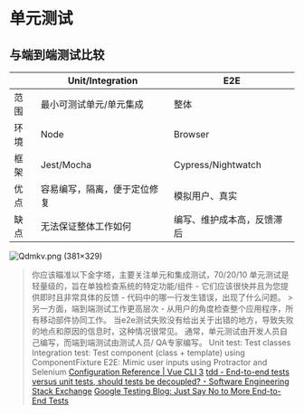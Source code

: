 # 单元测试

## 与端到端测试比较

|      | Unit/Integration             | E2E                        |
| ---  | ---                          | --                         |
| 范围 | 最小可测试单元/单元集成      | 整体                       |
| 环境 | Node                         | Browser                    |
| 框架 | Jest/Mocha                   | Cypress/Nightwatch         |
| 优点 | 容易编写，隔离，便于定位修复 | 模拟用户、真实             |
| 缺点 | 无法保证整体工作如何         | 编写、维护成本高，反馈滞后 |

![Qdmkv.png (381×329)](https://i.stack.imgur.com/Qdmkv.png)

> 你应该瞄准以下金字塔，主要关注单元和集成测试，70/20/10
> 单元测试是轻量级的，旨在单独检查系统的特定功能/组件 - 它们应该很快并且为您提供即时且非常具体的反馈 - 代码中的哪一行发生错误，出现了什么问题。 > 另一方面，端到端测试工作更高层次 - 从用户的角度检查整个应用程序，所有移动部件协同工作。 当e2e测试失败没有给出关于出错的地方，导致失败的地点和原因的信息时，这种情况很常见。
> 通常，单元测试由开发人员自己编写，而端到端测试由测试人员/ QA专家编写。
> Unit test: Test classes 
Integration test: Test component (class + template) using ComponentFixture
E2E: Mimic user inputs using Protractor and Selenium
[Configuration Reference | Vue CLI 3](https://cli.vuejs.org/config/#unit-testing)
[tdd - End-to-end tests versus unit tests, should tests be decoupled? - Software Engineering Stack Exchange](https://softwareengineering.stackexchange.com/questions/198918/end-to-end-tests-versus-unit-tests-should-tests-be-decoupled)
[Google Testing Blog: Just Say No to More End-to-End Tests](https://testing.googleblog.com/2015/04/just-say-no-to-more-end-to-end-tests.html)
